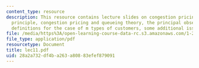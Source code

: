 ```yaml
---
content_type: resource
description: This resource contains lecture slides on congestion pricing, economic
  principle, congestion pricing and queueing theory, the principal observation, some
  definitions for the case of m types of customers, some additional issues, and references.
file: /media/https%3A/open-learning-course-data-rc.s3.amazonaws.com/1-203j-logistical-and-transportation-planning-methods-fall-2006/28a2a732df4ba263a80883efef879091_lec11.pdf
file_type: application/pdf
resourcetype: Document
title: lec11.pdf
uid: 28a2a732-df4b-a263-a808-83efef879091
---
```

